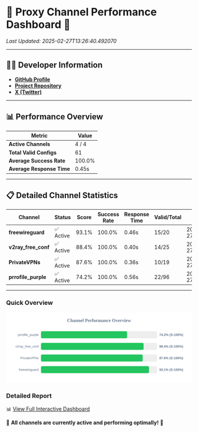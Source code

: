 # 🌟 Proxy Channel Performance Dashboard 🌟

_Last Updated: 2025-02-27T13:26:40.492070_

---

## 👩‍💻 Developer Information

- **[GitHub Profile](https://github.com/4n0nymou3)**  
- **[Project Repository](https://github.com/4n0nymou3/multi-proxy-config-fetcher)**  
- **[X (Twitter)](https://x.com/4n0nymou3)**  

---

## 📊 Performance Overview

| Metric                | Value       |
|-----------------------|-------------|
| **Active Channels**   | 4 / 4       |
| **Total Valid Configs** | 61          |
| **Average Success Rate** | 100.0%      |
| **Average Response Time** | 0.45s       |

---

## 📋 Detailed Channel Statistics

| Channel          | Status     | Score  | Success Rate | Response Time | Valid/Total | Last Success               |
|------------------|------------|--------|--------------|---------------|-------------|----------------------------|
| **freewireguard**  | ✅ Active  | 93.1%  | 100.0% | 0.46s         | 15/20       | 2025-02-27T13:26:40.490262 |
| **v2ray_free_conf**  | ✅ Active  | 88.4%  | 100.0% | 0.40s         | 14/25       | 2025-02-27T13:26:39.613537 |
| **PrivateVPNs**  | ✅ Active  | 87.6%  | 100.0% | 0.36s         | 10/19       | 2025-02-27T13:26:40.002060 |
| **prrofile_purple**  | ✅ Active  | 74.2%  | 100.0% | 0.56s         | 22/96       | 2025-02-27T13:26:39.142512 |

---

### Quick Overview
<div align="center">
  <a href="https://raw.githubusercontent.com/nullluser/NullRepo/refs/heads/main/assets/channel_stats_chart.svg">
    <img src="https://raw.githubusercontent.com/nullluser/NullRepo/refs/heads/main/assets/channel_stats_chart.svg" alt="Source Performance Statistics" width="800">
  </a>
</div>

### Detailed Report
📊 [View Full Interactive Dashboard](https://htmlpreview.github.io/?https://github.com/nullluser/NullRepo/blob/main/assets/performance_report.html)

🎉 **All channels are currently active and performing optimally!** 🎉
